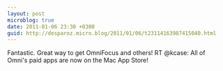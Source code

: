 ```yaml
---
layout: post
microblog: true
date: 2011-01-06 23:30 +0300
guid: http://desparoz.micro.blog/2011/01/06/t23114163987415040.html
---
```

Fantastic. Great way to get OmniFocus and others! RT @kcase: All of Omni's paid apps are now on the Mac App Store!
